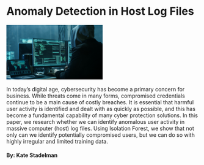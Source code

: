 # Anomaly Detection in Host Log Files

<img src="https://github.com/kaspii314/log_anomaly_detection/blob/assets/assets/hacker.jpg" width="50%">

In today’s digital age, cybersecurity has become a primary concern for business. While threats come in many forms, compromised credentials continue to be a main cause of costly breaches. It is essential that harmful user activity is identified and dealt with as quickly as possible, and this has become a fundamental capability of many cyber protection solutions. In this paper, we research whether we can identify anomalous user activity in massive computer (host) log files. Using Isolation Forest, we show that not only can we identify potentially compromised users, but we can do so with highly irregular and limited training data.

#### By: Kate Stadelman
